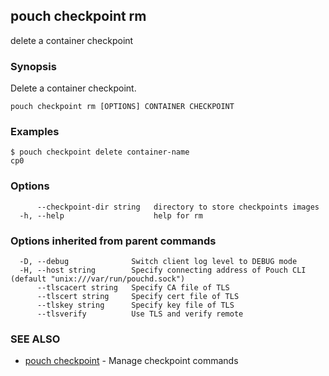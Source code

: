 ## pouch checkpoint rm

delete a container checkpoint

### Synopsis

Delete a container checkpoint.

```
pouch checkpoint rm [OPTIONS] CONTAINER CHECKPOINT
```

### Examples

```
$ pouch checkpoint delete container-name
cp0
```

### Options

```
      --checkpoint-dir string   directory to store checkpoints images
  -h, --help                    help for rm
```

### Options inherited from parent commands

```
  -D, --debug              Switch client log level to DEBUG mode
  -H, --host string        Specify connecting address of Pouch CLI (default "unix:///var/run/pouchd.sock")
      --tlscacert string   Specify CA file of TLS
      --tlscert string     Specify cert file of TLS
      --tlskey string      Specify key file of TLS
      --tlsverify          Use TLS and verify remote
```

### SEE ALSO

* [pouch checkpoint](pouch_checkpoint.md)	 - Manage checkpoint commands

